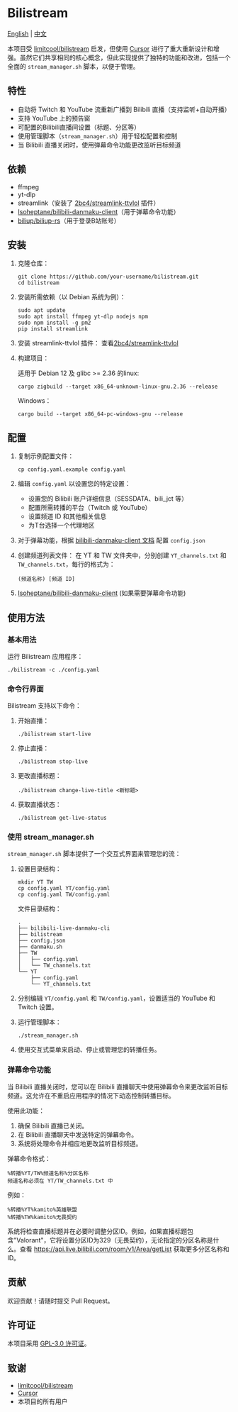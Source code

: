 # Bilistream

[English](README.md) | [中文](README.zh_CN.md)

本项目受 [limitcool/bilistream](https://github.com/limitcool/bilistream) 启发，但使用 [Cursor](https://www.cursor.com/) 进行了重大重新设计和增强。虽然它们共享相同的核心概念，但此实现提供了独特的功能和改进，包括一个全面的 `stream_manager.sh` 脚本，以便于管理。

## 特性

- 自动将 Twitch 和 YouTube 流重新广播到 Bilibili 直播（支持监听+自动开播）
- 支持 YouTube 上的预告窗
- 可配置的Bilibili直播间设置（标题、分区等）
- 使用管理脚本（`stream_manager.sh`）用于轻松配置和控制
- 当 Bilibili 直播关闭时，使用弹幕命令功能更改监听目标频道

## 依赖

- ffmpeg
- yt-dlp
- streamlink（安装了 [2bc4/streamlink-ttvlol](https://github.com/2bc4/streamlink-ttvlol) 插件）
- [Isoheptane/bilibili-danmaku-client](https://github.com/Isoheptane/bilibili-live-danmaku-cli)（用于弹幕命令功能）
- [biliup/biliup-rs](https://github.com/biliup/biliup-rs)（用于登录B站账号）

## 安装

1. 克隆仓库：

   ```
   git clone https://github.com/your-username/bilistream.git
   cd bilistream
   ```
2. 安装所需依赖（以 Debian 系统为例）：

   ```
   sudo apt update
   sudo apt install ffmpeg yt-dlp nodejs npm
   sudo npm install -g pm2
   pip install streamlink
   ```
3. 安装 streamlink-ttvlol 插件：
   查看[2bc4/streamlink-ttvlol](https://github.com/2bc4/streamlink-ttvlol)
4. 构建项目：

   适用于 Debian 12 及 glibc >= 2.36 的linux:

   ```
   cargo zigbuild --target x86_64-unknown-linux-gnu.2.36 --release
   ```

   Windows：

   ```
   cargo build --target x86_64-pc-windows-gnu --release
   ```

## 配置

1. 复制示例配置文件：

   ```
   cp config.yaml.example config.yaml
   ```
2. 编辑 `config.yaml` 以设置您的特定设置：

   - 设置您的 Bilibili 账户详细信息（SESSDATA、bili_jct 等）
   - 配置所需转播的平台（Twitch 或 YouTube）
   - 设置频道 ID 和其他相关信息
   - 为T台选择一个代理地区
3. 对于弹幕功能，根据 [bilibili-danmaku-client 文档](https://github.com/Isoheptane/bilibili-live-danmaku-cli) 配置 `config.json`
4. 创建频道列表文件：
   在 YT 和 TW 文件夹中，分别创建 `YT_channels.txt` 和 `TW_channels.txt`，每行的格式为：

   ```
   (频道名称) [频道 ID]
   ```
5. [Isoheptane/bilibili-danmaku-client](https://github.com/Isoheptane/bilibili-live-danmaku-cli) (如果需要弹幕命令功能)

## 使用方法

### 基本用法

运行 Bilistream 应用程序：

```
./bilistream -c ./config.yaml
```

### 命令行界面

Bilistream 支持以下命令：

1. 开始直播：

   ```
   ./bilistream start-live
   ```
2. 停止直播：

   ```
   ./bilistream stop-live
   ```
3. 更改直播标题：

   ```
   ./bilistream change-live-title <新标题>
   ```
4. 获取直播状态：

   ```
   ./bilistream get-live-status
   ```

### 使用 stream_manager.sh

`stream_manager.sh` 脚本提供了一个交互式界面来管理您的流：

1. 设置目录结构：

   ```
   mkdir YT TW
   cp config.yaml YT/config.yaml
   cp config.yaml TW/config.yaml
   ```

   文件目录结构：

   ```
   .
   ├── bilibili-live-danmaku-cli
   ├── bilistream
   ├── config.json
   ├── danmaku.sh
   ├── TW
   │   ├── config.yaml
   │   └── TW_channels.txt
   └── YT
       ├── config.yaml
       └── YT_channels.txt
   ```
2. 分别编辑 `YT/config.yaml` 和 `TW/config.yaml`，设置适当的 YouTube 和 Twitch 设置。
3. 运行管理脚本：

   ```
   ./stream_manager.sh
   ```
4. 使用交互式菜单来启动、停止或管理您的转播任务。

### 弹幕命令功能

当 Bilibili 直播关闭时，您可以在 Bilibili 直播聊天中使用弹幕命令来更改监听目标频道。这允许在不重启应用程序的情况下动态控制转播目标。

使用此功能：

1. 确保 Bilibili 直播已关闭。
2. 在 Bilibili 直播聊天中发送特定的弹幕命令。
3. 系统将处理命令并相应地更改监听目标频道。

弹幕命令格式：

```
%转播%YT/TW%频道名称%分区名称
频道名称必须在 YT/TW_channels.txt 中
```

例如：

```
%转播%YT%kamito%英雄联盟
%转播%TW%kamito%无畏契约
```

系统将检查直播标题并在必要时调整分区ID。例如，如果直播标题包含"Valorant"，它将设置分区ID为329（无畏契约），无论指定的分区名称是什么。查看 https://api.live.bilibili.com/room/v1/Area/getList 获取更多分区名称和ID。

## 贡献

欢迎贡献！请随时提交 Pull Request。

## 许可证

本项目采用 [GPL-3.0 许可证](LICENSE)。

## 致谢

- [limitcool/bilistream](https://github.com/limitcool/bilistream)
- [Cursor](https://www.cursor.com/)
- 本项目的所有用户
